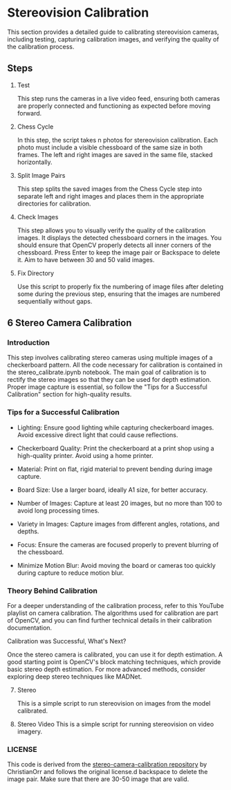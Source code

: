 # Stereovision Calibration

This section provides a detailed guide to calibrating stereovision cameras, including testing, capturing calibration images, and verifying the quality of the calibration process.

## Steps

1. Test

    This step runs the cameras in a live video feed, ensuring both cameras are properly connected and functioning as expected before moving forward.

2. Chess Cycle

    In this step, the script takes n photos for stereovision calibration. Each photo must include a visible chessboard of the same size in both frames. The left and right images are saved in the same file, stacked horizontally.

3. Split Image Pairs

    This step splits the saved images from the Chess Cycle step into separate left and right images and places them in the appropriate directories for calibration.

4. Check Images

    This step allows you to visually verify the quality of the calibration images. It displays the detected chessboard corners in the images. You should ensure that OpenCV properly detects all inner corners of the chessboard. Press Enter to keep the image pair or Backspace to delete it. Aim to have between 30 and 50 valid images.

5. Fix Directory

    Use this script to properly fix the numbering of image files after deleting some during the previous step, ensuring that the images are numbered sequentially without gaps.

## 6 Stereo Camera Calibration

### Introduction

This step involves calibrating stereo cameras using multiple images of a checkerboard pattern. All the code necessary for calibration is contained in the stereo_calibrate.ipynb notebook. The main goal of calibration is to rectify the stereo images so that they can be used for depth estimation. Proper image capture is essential, so follow the "Tips for a Successful Calibration" section for high-quality results.

### Tips for a Successful Calibration

- Lighting: Ensure good lighting while capturing checkerboard images. Avoid excessive direct light that could cause reflections.

- Checkerboard Quality: Print the checkerboard at a print shop using a high-quality printer. Avoid using a home printer.

- Material: Print on flat, rigid material to prevent bending during image capture.

- Board Size: Use a larger board, ideally A1 size, for better accuracy.

- Number of Images: Capture at least 20 images, but no more than 100 to avoid long processing times.

- Variety in Images: Capture images from different angles, rotations, and depths.

- Focus: Ensure the cameras are focused properly to prevent blurring of the chessboard.

- Minimize Motion Blur: Avoid moving the board or cameras too quickly during capture to reduce motion blur.

### Theory Behind Calibration

For a deeper understanding of the calibration process, refer to this YouTube playlist on camera calibration. The algorithms used for calibration are part of OpenCV, and you can find further technical details in their calibration documentation.

Calibration was Successful, What's Next?

Once the stereo camera is calibrated, you can use it for depth estimation. A good starting point is OpenCV's block matching techniques, which provide basic stereo depth estimation. For more advanced methods, consider exploring deep stereo techniques like MADNet.

7.  Stereo

    This is a simple script to run stereovision on images from the model calibrated.

8.  Stereo Video
    This is a simple script for running stereovision on video imagery.

### LICENSE

This code is derived from the [stereo-camera-calibration repository](https://github.com/ChristianOrr/stereo-camera-calibration) by ChristianOrr and follows the original license.d backspace to delete the image pair. Make sure that there are 30-50 image that are valid.

